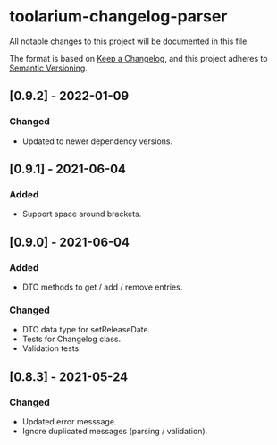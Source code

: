 # toolarium-changelog-parser

All notable changes to this project will be documented in this file.

The format is based on [Keep a Changelog](https://keepachangelog.com/en/1.0.0/),
and this project adheres to [Semantic Versioning](https://semver.org/spec/v2.0.0.html).

## [0.9.2] - 2022-01-09
### Changed
 - Updated to newer dependency versions.

## [0.9.1] - 2021-06-04
### Added
- Support space around brackets.

## [0.9.0] - 2021-06-04
### Added
- DTO methods to get / add  / remove entries.

### Changed
- DTO data type for setReleaseDate.
- Tests for Changelog class.
- Validation tests.

## [0.8.3] - 2021-05-24
### Changed
- Updated error messsage.
- Ignore duplicated messages (parsing / validation).
